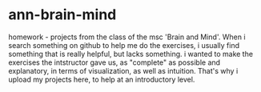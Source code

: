 # ann-brain-mind
homework - projects from the class of the msc 'Brain and Mind'.
When i search something on github to help me do the exercises, i usually find something that is really helpful, but lacks something.
i wanted to make the exercises the intstructor gave us, as "complete" as possible and explanatory, in terms of visualization, as well as intuition. That's why i upload my projects here, to help at an introductory level. 
